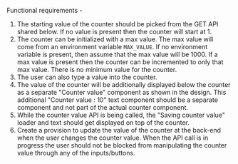 Functional requirements - 

1. The starting value of the counter should be picked from the GET API shared below. If no value is present then the counter will start at 1.
2. The counter can be initialized with a max value. The max value will come from an environment variable `MAX_VALUE`. If no environment variable is present, then assume that the max value will be 1000. If a max value is present then the counter can be incremented to only that max value. There is no minimum value for the counter.
3. The user can also type a value into the counter.
4. The value of the counter will be additionally displayed below the counter as a separate "Counter value" component as shown in the design. This additional "Counter value : 10" text component should be a separate component and not part of the actual counter component.
5. While the counter value API is being called, the "Saving counter value" loader and text should get displayed on top of the counter.
6. Create a provision to update the value of the counter at the back-end when the user changes the counter value. When the API call is in progress the user should not be blocked from manipulating the counter value through any of the inputs/buttons.
